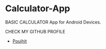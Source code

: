 # Calculator-App
BASIC CALCULATOR App for Android Devices.

CHECK MY GITHUB PROFILE
 - [Poujhit](https://github.com/Poujhit)
